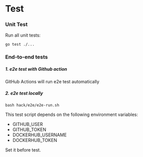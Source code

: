 # Test

### Unit Test

Run all unit tests:

```shell
go test ./...
```

### End-to-end tests

##### 1. e2e test with Github action

GitHub Actions will run e2e test automatically

##### 2. e2e test locally

```shell
bash hack/e2e/e2e-run.sh
```

This test script depends on the following environment variables:

- GITHUB_USER
- GITHUB_TOKEN
- DOCKERHUB_USERNAME
- DOCKERHUB_TOKEN

Set it before test.
